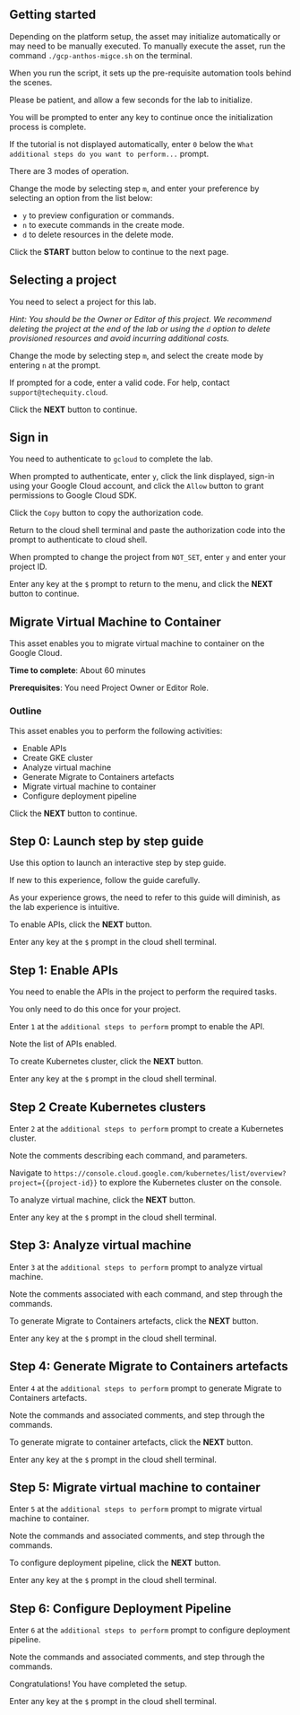 ## Getting started

Depending on the platform setup, the asset may initialize automatically or may need to be manually executed. To manually execute the asset, run the command `./gcp-anthos-migce.sh` on the terminal.

When you run the script, it sets up the pre-requisite automation tools behind the scenes. 

Please be patient, and allow a few seconds for the lab to initialize. 

You will be prompted to enter any key to continue once the initialization process is complete.

If the tutorial is not displayed automatically, enter `0` below the `What additional steps do you want to perform...` prompt.

There are 3 modes of operation. 

Change the mode by selecting step `m`, and enter your preference by selecting an option from the list below:

- `y` to preview configuration or commands.
- `n` to execute commands in the create mode.
- `d` to delete resources in the delete mode.

Click the **START** button below to continue to the next page.

## Selecting a project

You need to select a project for this lab.

*Hint: You should be the Owner or Editor of this project. We recommend deleting the project at the end of the lab or using the `d` option to delete provisioned resources and avoid incurring additional costs.*

Change the mode by selecting step `m`, and select the create mode by entering `n` at the prompt.

If prompted for a code, enter a valid code. For help, contact `support@techequity.cloud`.

Click the **NEXT** button to continue.

## Sign in

You need to authenticate to `gcloud` to complete the lab.

When prompted to authenticate, enter `y`, click the link displayed, sign-in using your Google Cloud account, and click the `Allow` button to grant permissions to Google Cloud SDK. 

Click the `Copy` button to copy the authorization code. 

Return to the cloud shell terminal and paste the authorization code into the prompt to authenticate to cloud shell.

When prompted to change the project from `NOT_SET`, enter `y` and enter your project ID. 

Enter any key at the `$` prompt to return to the menu, and click the **NEXT** button to continue.

## Migrate Virtual Machine to Container

This asset enables you to migrate virtual machine to container on the Google Cloud. 

**Time to complete**: About 60 minutes

**Prerequisites**: You need Project Owner or Editor Role.

### Outline

This asset enables you to perform the following activities:

 - Enable APIs
 - Create GKE cluster 
 - Analyze virtual machine 
 - Generate Migrate to Containers artefacts 
 - Migrate virtual machine to container
 - Configure deployment pipeline

Click the **NEXT** button to continue.

## Step 0: Launch step by step guide

Use this option to launch an interactive step by step guide. 

If new to this experience, follow the guide carefully. 

As your experience grows, the need to refer to this guide will diminish, as the lab experience is intuitive.

To enable APIs, click the **NEXT** button.

Enter any key at the `$` prompt in the cloud shell terminal.

## Step 1: Enable APIs

You need to enable the APIs in the project to perform the required tasks. 

You only need to do this once for your project. 

Enter `1` at the `additional steps to perform` prompt to enable the API.  

Note the list of APIs enabled.

To create Kubernetes cluster, click the **NEXT** button.

Enter any key at the `$` prompt in the cloud shell terminal.

## Step 2 Create Kubernetes clusters

Enter `2` at the `additional steps to perform` prompt to create a Kubernetes cluster. 

Note the comments describing each command, and parameters.

Navigate to `https://console.cloud.google.com/kubernetes/list/overview?project={{project-id}}` to explore the Kubernetes cluster on the console.

To analyze virtual machine, click the **NEXT** button.

Enter any key at the `$` prompt in the cloud shell terminal.

## Step 3: Analyze virtual machine

Enter `3` at the `additional steps to perform` prompt to analyze virtual machine.

Note the comments associated with each command, and step through the commands.

To generate Migrate to Containers artefacts, click the **NEXT** button.

Enter any key at the `$` prompt in the cloud shell terminal.

## Step 4: Generate Migrate to Containers artefacts 

Enter `4` at the `additional steps to perform` prompt to generate Migrate to Containers artefacts.

Note the commands and associated comments, and step through the commands.

To generate migrate to container artefacts, click the **NEXT** button.

Enter any key at the `$` prompt in the cloud shell terminal.

## Step 5: Migrate virtual machine to container

Enter `5` at the `additional steps to perform` prompt to migrate virtual machine to container.

Note the commands and associated comments, and step through the commands.

To configure deployment pipeline, click the **NEXT** button.

Enter any key at the `$` prompt in the cloud shell terminal.

## Step 6: Configure Deployment Pipeline

Enter `6` at the `additional steps to perform` prompt to configure deployment pipeline.

Note the commands and associated comments, and step through the commands.

Congratulations! You have completed the setup.

Enter any key at the `$` prompt in the cloud shell terminal.
